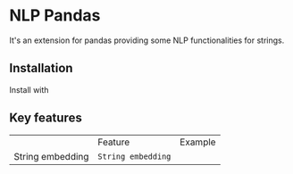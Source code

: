 # NLP Pandas

It's an extension for pandas providing some NLP functionalities for strings.

## Installation

Install with 

## Key features
<table>
    <th>
        <td>Feature</td>
        <td>Example</td>
    </th>
    <tr>
        <td>String embedding</td>
        <td><code>String embedding</code></td>
    </tr>
</table>